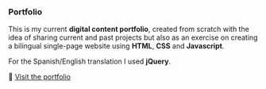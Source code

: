 ### Portfolio

This is my current **digital content portfolio**, created from scratch with the idea of sharing current and past projects but also as an exercise on creating a bilingual single-page website using **HTML**, **CSS** and **Javascript**.

For the Spanish/English translation I used **jQuery**.

🔗 [Visit the portfolio](https://neatdisorder.github.io/portfolio-2020/)
